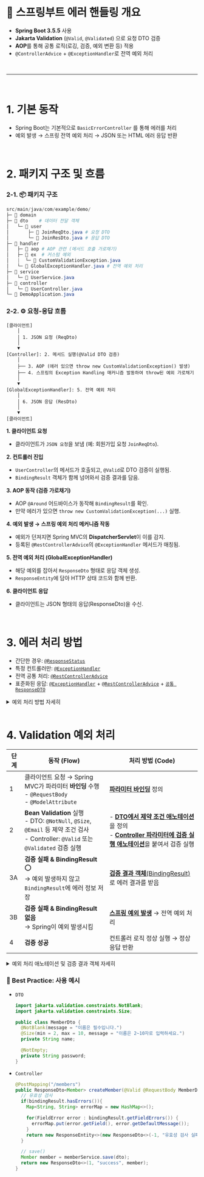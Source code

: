 # 🌱 스프링부트 에러 핸들링 개요
- **Spring Boot 3.5.5** 사용
- **Jakarta Validation** (`@Valid`, `@Validated`) 으로 요청 DTO 검증
- **AOP**를 통해 공통 로직(로깅, 검증, 예외 변환 등) 적용
- `@ControllerAdvice` + `@ExceptionHandler`로 전역 예외 처리

<br/>

---

<br/>

# 1. 기본 동작
- Spring Boot는 기본적으로 `BasicErrorController` 를 통해 에러를 처리
- 예외 발생 → 스프링 전역 예외 처리 → JSON 또는 HTML 에러 응답 반환

<br/>

# 2. 패키지 구조 및 흐름

### 2-1. 📦 패키지 구조
```powershell
src/main/java/com/example/demo/
├─ 📂 domain
├─ 📂 dto    # 데이터 전달 객체
│   └─ 📂 user
│       ├─ 📄 JoinReqDto.java # 요청 DTO
│       └─ 📄 JoinResDto.java # 응답 DTO
├─ 📂 handler 
│   ├─ 📂 aop # AOP 관련 (메서드 호출 가로채기)
│   ├─ 📂 ex  # 커스텀 예외
│   |  └─ 📄 CustomValidationException.java
│   └─ 📄 GlobalExceptionHandler.java # 전역 예외 처리
├─ 📂 service
│   └─ 📄 UserService.java
├─ 📂 controller
│   └─ 📄 UserController.java
└─ 📄 DemoApplication.java
```

### 2-2. ⚙️ 요청-응답 흐름

```less
[클라이언트]
    │
    │ 1. JSON 요청 (ReqDto)
    │
    ▼ 
[Controller]: 2. 메서드 실행(@Valid DTO 검증)
    │
    ├── 3. AOP (에러 있으면 throw new CustomValidationException() 발생)
    ├── 4. 스프링의 Exception Handling 매커니즘 발동하여 throw된 예외 가로채기
    │ 
    ▼
[GlobalExceptionHandler]: 5. 전역 예외 처리
    │
    │ 6. JSON 응답 (ResDto)
    │ 
    ▼
[클라이언트]
```

**1. 클라이언트 요청**
- 클라이언트가 `JSON 요청`을 보냄 (예: 회원가입 요청 `JoinReqDto`).

**2. 컨트롤러 진입**
- `UserController`의 메서드가 호출되고, `@Valid`로 DTO 검증이 실행됨.
- `BindingResult` 객체가 함께 넘어와서 검증 결과를 담음.

**3. AOP 동작 (검증 가로채기)**
- AOP `@Around` 어드바이스가 동작해 `BindingResult`를 확인.
- 만약 에러가 있으면 `throw new CustomValidationException(...)` 실행.

**4. 예외 발생 → 스프링 예외 처리 메커니즘 작동**
- 예외가 던져지면 Spring MVC의 **DispatcherServlet**이 이를 감지.
- 등록된 `@RestControllerAdvice`의 `@ExceptionHandler` 메서드가 매칭됨.

**5. 전역 예외 처리 (GlobalExceptionHandler)**
- 해당 예외를 잡아서 `ResponseDto` 형태로 응답 객체 생성.
- `ResponseEntity`에 담아 HTTP 상태 코드와 함께 반환.

**6. 클라이언트 응답**
- 클라이언트는 JSON 형태의 응답(ResponseDto)을 수신.

<br/>

# 3. 에러 처리 방법
- 간단한 경우: [`@ResponseStatus`](#응답코드-responsestatus)
- 특정 컨트롤러만: [`@ExceptionHandler`](#컨트롤러-단에서-처리-exceptionhandler)
- 전역 공통 처리: [`@RestControllerAdvice`](#전역-에러-처리-restcontrolleradvice)
- 표준화된 응답: [`@ExceptionHandler`](#컨트롤러-단에서-처리-exceptionhandler) + [`@RestControllerAdvice`](#전역-에러-처리-restcontrolleradvice) + [`공통 ResponseDTO`](#공통-response-dto)

<details>
<summary> 예외 처리 방법 자세히 </summary>

#### 컨트롤러 단에서 처리: `@ExceptionHandler()`
- 특정 컨트롤러에서 발생한 예외를 메서드 단에서 잡아 처리.
  ```java
  @RestController
  public class MemberController {

    @GetMapping("/members/{id}")
    public Member getMember(@PathVariable Long id) {
      return memberService.findById(id).orElseThrow(() -> new MemberNotFoundException(id));
    }

    @ExceptionHandler(MemberNotFoundException.class)
    public ResponseEntity<String> handleNotFound(MemberNotFoundException ex) {
      return ResponseEntity.status(HttpStatus.NOT_FOUND).body(ex.getMessage());
    }
  }
  ```

#### 전역 에러 처리: `@RestControllerAdvice`
- `@ControllerAdivce` + `@ResponseBody`를 합쳐놓은 애노테이션
- 모든 컨트롤러(`@Controller` / `@RestController`) 에서 발생하는 예외를 가로채서 처리
- `@ControllerAdvice`는 기본적으로 **View 반환**을 가정하는데, `@RestControllerAdvice`는 **JSON 응답**을 기본으로 함.
- 👉 정리하면, **REST API 프로젝트**에서는 `@RestControllerAdvice`를 많이 씀.

  ```java
  @RestControllerAdvice
  public class GlobalExceptionHandler {

    @ExceptionHandler(MemberNotFoundException.class)
    public ResponseEntity<String> handleNotFound(MemberNotFoundException ex) {
      return ResponseEntity.status(HttpStatus.NOT_FOUND).body("Member not found: " + ex.getId());
    }

    @ExceptionHandler(Exception.class)
    public ResponseEntity<String> handleGeneral(Exception ex) {
      return ResponseEntity.status(HttpStatus.INTERNAL_SERVER_ERROR).body("Something went wrong");
    }
  }
  ```

#### 응답코드: `@ResponseStatus`
- 예외 클래스에 직접 응답 코드를 매핑할 수 있음.

  ```java
  @ResponseStatus(HttpStatus.NOT_FOUND)
  public class MemberNotFoundException extends RuntimeException {
    public MemberNotFoundException(Long id) {
      super("Member not found: " + id);
    }
  }
  ```

#### 공통 Response DTO
- 모든 API 응답을 같은 포맷으로 맞추기 위한 DTO
- 클라이언트(프론트엔드) 입장에서 **성공/실패 응답 형식이 통일**돼야, 매번 조건문 짜지 않고 쉽게 처리 가능.
- API 문서화나 디버깅할 때도 일관성이 있어야 함.

```java
import lombok.Getter;
import lombok.RequiredArgsConstructor;

@RequiredArgsConstructor
@Getter
public class ResponseDto<T> {
  private final Integer code; // 1: 성공, -1: 실패
  private final String msg;
  private final T data;
}
```
</details>

<br/>

# 4. Validation 예외 처리

| 단계 | 동작 (Flow)    | 처리 방법 (Code)|
| -- | --------------- | -------------- |
| 1  | 클라이언트 요청 → Spring MVC가 파라미터 **바인딩** 수행 <br> - `@RequestBody` <br/> - `@ModelAttribute` | [**파라미터 바인딩**](#1-파라미터-바인딩) 정의  |
| 2  | **Bean Validation** 실행 <br> - DTO: `@NotNull`, `@Size`, `@Email` 등 제약 조건 검사 <br> - Controller: `@Valid` 또는 `@Validated` 검증 실행                           | - [**DTO에서 제약 조건 애노테이션**](#2-1-dto-제약-조건-애노테이션)을 정의 <br/> - [**Controller 파라미터에 검증 실행 애노테이션**](#2-2-controller-검증-실행-애노테이션)을 붙여서 검증 실행 |
| 3A | **검증 실패 & BindingResult** ⭕ <br> → 예외 발생하지 않고 `BindingResult`에 에러 정보 저장  | [**검증 결과 객체**(BindingResult)](#3-1-controller-bindingresult검증-결과-객체)로 에러 결과를 받음 |
| 3B | **검증 실패 & BindingResult 없음** <br> → Spring이 예외 발생시킴 |[**스프링 예외 발생**](#3-2-controller-spring이-자동으로-예외-던짐) → 전역 예외 처리 |
| 4  | **검증 성공**     | 컨트롤러 로직 정상 실행 → 정상 응답 반환                   |


<details>
<summary>예외 처리 애노테이션 및 검증 결과 객체 자세히</summary>

### 1. 파라미터 바인딩
- “어떤 방식으로 클라이언트가 데이터를 보내고, 스프링이 그 데이터를 DTO로 바인딩하느냐” 차이

| 구분             | `@RequestBody`                           | `@ModelAttribute`                            |
| -------------- | -------------------------------------- | ------------------------------------------ |
| **데이터 전달 방식**  | HTTP 요청 **바디** (JSON, XML 등) <br/>  예. *Body: { "name": "John", "age": 30 }*        | 요청 파라미터 (**쿼리스트링, form-data**) <br/> 예. *Body: name=John&age=30*            |
| **바인딩 방식**     | 요청 바디 전체 → DTO 객체로 통째로 변환              | 요청 파라미터 하나하나 → DTO 필드에 주입                  |
| **주로 쓰이는 곳**   | REST API, POST/PUT 요청                  | HTML Form, GET/POST 요청                     |
| **검증 실패 시 예외** | MethodArgumentNotValidException        | BindException                              |
| **검증 적용**      | @Valid / @Validated 사용 가능              | @Valid / @Validated 사용 가능                  |
| **핵심 포인트**     | 클라이언트가 **JSON** 등 바디로 데이터를 보내면 DTO로 통째로 받음 | 클라이언트가 **쿼리스트링/Form**으로 데이터를 보내면 DTO 필드 단위로 받음 |

---

### 2. Bean Validation 실행

#### 2-1. `DTO`: 제약 조건 애노테이션

| 애노테이션                                                             | 동작 / 의미                                           | 대표 옵션들 / 주의점                                                    |
| ----------------------------------------------------------------- | ------------------------------------------------- | --------------------------------------------------------------- |
| `@NotNull`                                                        | 필드가 `null` 이 아니어야 함                               | 빈 문자열("")은 허용됨. 문자가 있는지 물으려면 `@NotBlank`나 `@NotEmpty`도 같이 생각.   |
| `@NotEmpty`                                                       | `null` 아니고, 빈 컬렉션이나 빈 문자열("")이 아님                 | 문자열일 때 빈 문자열 안됨; 컬렉션은 `size()>0`이어야 함. 공백 문자열(" ")은 허용됨.        |
| `@NotBlank`                                                       | 문자열의 경우, `null` 아니고, 빈 문자열 + 공백만 있는 것도 안 됨        | 오직 `String` 타입에 쓰는 경우가 많음. 공백(space) 처리 중요.                     |
| `@Size(min = …, max = …)`                                         | 문자열/컬렉션/배열/맵 등에 대해 길이 혹은 크기가 범위 내에 있어야 함          | min, max 옵션 조절 가능. 컬렉션/배열에도 적용 가능.                              |
| `@Min(value = …)` / `@Max(value = …)`                             | 숫자 타입 (주로 `int`, `long`, wrapper 타입)으로, 최소/최대값 제한 | 실수 타입 / 정수 타입 구분. 값 초과/미만 체크.                                   |
| `@DecimalMin`, `@DecimalMax`                                      | 소수(decimal) 타입 등에 크기 제약 (문자열 기반 비교 포함)            | “inclusive” / “exclusive” 옵션 있을 수 있음.                           |
| `@Positive` / `@PositiveOrZero` / `@Negative` / `@NegativeOrZero` | 양수/음수 여부 검사                                       | 보통 수치 필드(integer, long, BigDecimal 등) + wrapper 나 primitive 조심. |
| `@Pattern(regexp = …, message = …)`                               | 문자열이 특정 [정규 표현식](https://github.com/Narae-H/study-utils)에 맞는지 검사                            | regexp 정확하게 쓰기, escape 필요할 수 있음.                                |
| `@Email`                                                          | 이메일 형식 검사                                         | 구현체마다 엄격도가 다를 수 있으니 예시 테스트 해보는 게 좋음.                            |
| `@Past` / `@PastOrPresent` / `@Future` / `@FutureOrPresent`       | 날짜/시간(Date, LocalDate, etc.)이 과거/미래인지 검사          | 시간대(timezone)이나 null 허용여부 주의.                                   |
| `@AssertTrue` / `@AssertFalse`                                    | boolean 타입 값이 true 또는 false인지 검사                  | boolean 혹은 Boolean 타입.                                          |

- <sup>[Overview of Bean Validation](https://docs.spring.io/spring-framework/reference/core/validation/beanvalidation.html?utm_source=chatgpt.com#validation-beanvalidation-overview)</sup>

---

#### 2-2. `Controller`: 검증 실행 애노테이션

| 구분                            | `@Valid`                                                                                                                                            | `@Validated`                                                                             |
| ----------------------------- | --------------------------------------------------------------------------------------------------------------------------------------------------- | ---------------------------------------------------------------------------------------- |
| 출처                            | Java Bean Validation 표준(JSR-303 / JSR-380) 에서 제공됨.                                                                   | Spring 프레임워크에서 제공되는 애노테이션. 표준 스펙을 포함  |
| 그룹별 검증 (validation groups) 지원 | **안됨**  | 가능함. groups 속성 지정해서 특정 그룹의 제약들만 검사할 수 있음.                        |
| 주로 쓰이는 위치                     | DTO 파라미터 앞 (`@RequestBody`, `@ModelAttribute`) 등, 객체의 속성에 붙은 제약(annotation)이 유효한지 | 클래스 단에 붙여서 메소드 유효성 검사(method-level validation) 가능하거나, 그룹 기능 쓸 때.  |
| 예외 타입 차이                      | `@Valid` 검증 실패 시, `MethodArgumentNotValidException`  또는 `BindException`이 발생 가능함.| 그룹 지정 혹은 메소드 유효성 검사 중 `ConstraintViolationException` 등이 발생할 수 있음. |

---

### 3. `Controller`: 검증 실패 예외 타입
- **검증 실패**가 있으면:
  - if, **BindingResult 파라미터가 같이 선언되어 있다면** → 컨트롤러 내부에서 직접 `BindingResult`를 활용하여 에러 응답 제어 가능 + 메소드가 계속 실행됨
  - else, **BindingResult가 없으면** → Spring이 자동으로 예외 던짐. (MethodArgumentNotValidException 또는 BindException 등) → 전역 예외 처리하거나 ControllerAdvice로 잡음 

#### 3-1. `Controller`: BindingResult(검증 결과 객체)
BindingResult는 직접 확인하는 대신 AOP 활용도 가능([AOP 문서 참고](./aop.md#4-예외-처리)) 

- 예시 코드: 
  ```java
  @AllArgsConstructor
  @RequestMapping("/api")
  @RestController
  public class UserController {
    private final UserService userSerivce;

    @PostMapping("/join")
    public ResponseEntity<?> join(@RequestBody @Valid JoinReqDto joinReqDto, BindingResult bindingResult) {
      if(bindingResult.hasErrors()){
        Map<String, String> errorMap = new HashMap<>();

        for(FieldError error : bindingResult.getFieldErrors()) {
          errorMap.put(error.getField(), error.getDefaultMessage());
        }
        return new ResponseEntity<>(new ResponseDto<>(-1, "유효성 검사 실패", errorMap), HttpStatus.BAD_REQUEST);
      }
      
      JoinResDto joinResDto = userSerivce.회원가입(joinReqDto);
      
      return new ResponseEntity<>(new ResponseDto<>(1, "회원가입 성공", joinResDto), HttpStatus.CREATED);
    }
  }
  ```
  
- 주의할 점:
  - `BindingResult`는 항상 `@Valid` 또는 `@Validated`가 붙은 파라미터 바로 뒤에 선언해야 함. 순서가 다르면 스프링이 인식하지 못하고 예외가 터질 수 있음.
  ```java
  // 올바른 예시
  public ResponseEntity<?> create(@Valid @RequestBody UserDto dto, BindingResult bindingResult) { ... }

  // 잘못된 예시 (순서 오류)
  public ResponseEntity<?> create(BindingResult bindingResult, @Valid @RequestBody UserDto dto) { ... }
  ```

- 검증 실패 시 사용할 수 있는 `BindingResult` 메소드:
  - `bindingResult.hasErrors()`: 하나라도 검증 실패가 있는지 여부
  - `bindingResult.getFieldErrors()`: 특정 필드 단위 에러 정보 반환
  - `bindingResult.getAllErrors()`: 모든 에러 객체 리스트 반환
  - `FieldError.getField()`, `getRejectedValue()`, `getDefaultMessage()`:어느 필드가 왜 실패했는지 정보 얻기. 코드에서 수동으로 에러 추가 가능

#### 3-2. `Controller`: Spring이 자동으로 예외 던짐

- 발생하는 예외 유형:
  - `@RequestBody` + DTO 검증 실패:
    - **예외**: `MethodArgumentNotValidException`
    - **이유**: JSON 바디 → DTO 바인딩 단계에서 검증 실패 발생
  - `@ModelAttribute` + DTO 검증 실패: 
    - **예외**: `BindException`
    - **이유**: 요청 파라미터 바인딩 과정에서 검증 실패 발생

- 예외 흐름:
  1. `DispatcherServlet`이 예외를 감지
  2. 등록된 `@ControllerAdvice` + `@ExceptionHandler` 가 있으면 여기로 위임
  3. 없다면, 스프링 기본 예외 처리(`DefaultHandlerExceptionResolver`, `ResponseEntityExceptionHandler`) 동작
      - REST API라면 기본적으로 400 Bad Request와 에러 메시지가 내려감

- 코드 예시:
  ```java
  @RestControllerAdvice
  public class GlobalExceptionHandler {

    // @RequestBody 검증 실패 → MethodArgumentNotValidException
    @ExceptionHandler(MethodArgumentNotValidException.class)
    public ResponseEntity<String> handleValidationException(MethodArgumentNotValidException ex) {
      String errorMessage = ex.getBindingResult()
                              .getFieldErrors()
                              .stream()
                              .map(err -> err.getField() + ": " + err.getDefaultMessage())
                              .findFirst()
                              .orElse("Invalid input");
      return ResponseEntity.badRequest().body(errorMessage);
    }

    // @ModelAttribute 검증 실패 → BindException
    @ExceptionHandler(BindException.class)
    public ResponseEntity<String> handleBindException(BindException ex) {
      String errorMessage = ex.getBindingResult()
                              .getFieldErrors()
                              .stream()
                              .map(err -> err.getField() + ": " + err.getDefaultMessage())
                              .findFirst()
                              .orElse("Invalid input");
      return ResponseEntity.badRequest().body(errorMessage);
    }
  }
  ```
</details>

### 🌟 Best Practice: 사용 예시
- `DTO`
  ```java
  import jakarta.validation.constraints.NotBlank;
  import jakarta.validation.constraints.Size;

  public class MemberDto {
    @NotBlank(message = "이름은 필수입니다.")
    @Size(min = 2, max = 10, message = "이름은 2~10자로 입력하세요.")
    private String name;

    @NotEmpty;
    private String password;
  }
  ```

- `Controller`
  ```java
  @PostMapping("/members")
  public ResponseDto<Member> createMember(@Valid @RequestBody MemberDto dto, BindingResult bindingResult) {
    // 유효성 검사
    if(bindingResult.hasErrors()){
      Map<String, String> errorMap = new HashMap<>();

      for(FieldError error : bindingResult.getFieldErrors()) {
        errorMap.put(error.getField(), error.getDefaultMessage());
      }
      return new ResponseEntity<>(new ResponseDto<>(-1, "유효성 검사 실패", errorMap), HttpStatus.BAD_REQUEST);
    }

    // save()
    Member member = memberService.save(dto);
    return new ResponseDto<>(1, "success", member);
  }
  ```